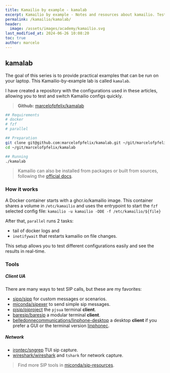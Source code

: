 ```yaml
---
title: Kamailio by example - kamalab
excerpt: Kamailio by example - Notes and resources about kamailio. Test kamailio with docker.
permalink: /kamailio/kamalab/
header:
  image: /assets/images/academy/kamailio.svg
last_modified_at: 2024-06-26 10:08:20
toc: true
author: marcelo
---
```

## kamalab

The goal of this series is to provide practical examples that can be run on your laptop. This Kamailio-by-example lab is called `kamalab`.

I have created a repository with the configurations used in these articles, allowing you to test and switch Kamailio configs quickly.
> **Github:** [marcelofpfelix/kamalab](https://github.com/marcelofpfelix/kamalab)

```sh
## Requirements
# docker
# fzf
# parallel

## Preparation
git clone git@github.com:marcelofpfelix/kamalab.git ~/git/marcelofpfelix/kamalab
cd ~/git/marcelofpfelix/kamalab

## Running
./kamalab
```

> Kamailio can also be installed from packages or built from sources, following the [official docs](https://www.kamailio.org/wikidocs/#installation).

### How it works
A Docker container starts with a ghcr.io/kamailio image.
This container shares a volume in `/etc/kamailio` and uses the entrypoint to start the `fzf` selected config file: `kamailio -u kamailio -DDE -f /etc/kamailio/${file}`

After that, `parallel` runs 2 tasks:
- tail of docker logs and
- `inotifywait` that restarts kamailio on file changes.

This setup allows you to test different configurations easily and see the results in real-time.

### Tools

##### Client UA
There are many ways to test SIP calls, but these are my favorites:
- [sipp/sipp](https://github.com/SIPp/sipp) for custom messages or scenarios.
- [miconda/sipexer](https://github.com/miconda/sipexer) to send simple sip messages.
- [pjsip/pjproject](https://github.com/pjsip/pjproject) the `pjsua` terminal **client**.
- [baresip/baresip](https://github.com/baresip/baresip) a modular terminal **client**.
- [belledonnecommunications/linphone-desktop](https://github.com/BelledonneCommunications/linphone-desktop) a desktop **client** if you prefer a GUI or the terminal version [linphonec](https://github.com/BelledonneCommunications/liblinphone/tree/master/console).

##### Network
- [irontec/sngrep](https://github.com/irontec/sngrep) TUI sip capture.
- [wireshark/wireshark](https://github.com/wireshark/wireshark) and `tshark` for network capture.

> Find more SIP tools in [miconda/sip-resources](https://github.com/miconda/sip-resources).
